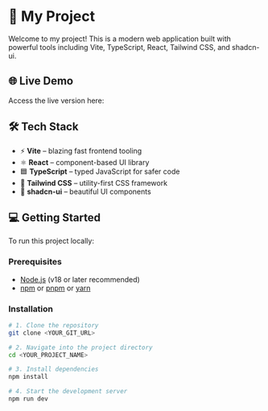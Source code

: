# 🚀 My Project

Welcome to my project! This is a modern web application built with powerful tools including Vite, TypeScript, React, Tailwind CSS, and shadcn-ui.

## 🌐 Live Demo

Access the live version here: 

## 🛠 Tech Stack

- ⚡ **Vite** – blazing fast frontend tooling
- ⚛️ **React** – component-based UI library
- 🟦 **TypeScript** – typed JavaScript for safer code
- 🎨 **Tailwind CSS** – utility-first CSS framework
- 🧩 **shadcn-ui** – beautiful UI components

## 💻 Getting Started

To run this project locally:

### Prerequisites

- [Node.js](https://nodejs.org/) (v18 or later recommended)
- [npm](https://www.npmjs.com/) or [pnpm](https://pnpm.io/) or [yarn](https://yarnpkg.com/)

### Installation

```bash
# 1. Clone the repository
git clone <YOUR_GIT_URL>

# 2. Navigate into the project directory
cd <YOUR_PROJECT_NAME>

# 3. Install dependencies
npm install

# 4. Start the development server
npm run dev
